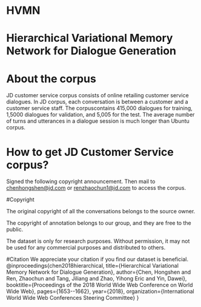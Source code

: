 # HVMN

# Hierarchical Variational Memory Network for Dialogue Generation

# About the corpus
JD customer service corpus consists of online retailing customer service dialogues. In JD corpus, each conversation is between a customer and a customer service
staff. The corpuscontains 415,000 dialogues for training, 1,5000 dialogues for validation, and 5,005 for the test. The average number
of turns and utterances in a dialogue session is much longer than Ubuntu corpus.


# How to get JD Customer Service corpus?
Signed the following copyright announcement. Then mail to chenhongshen@jd.com or renzhaochun1@jd.com to access the corpus.


#Copyright

The original copyright of all the conversations belongs to the source owner.

The copyright of annotation belongs to our group, and they are free to the public.

The dataset is only for research purposes. Without permission, it may not be used for any commercial purposes and distributed to others.


#Citation
We appreciate your citation if you find our dataset is beneficial.
@inproceedings{chen2018hierarchical,
  title={Hierarchical Variational Memory Network for Dialogue Generation},
  author={Chen, Hongshen and Ren, Zhaochun and Tang, Jiliang and Zhao, Yihong Eric and Yin, Dawei},
  booktitle={Proceedings of the 2018 World Wide Web Conference on World Wide Web},
  pages={1653--1662},
  year={2018},
  organization={International World Wide Web Conferences Steering Committee}
}

